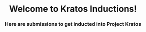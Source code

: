 <h1 align="center">Welcome to Kratos Inductions!</h1>
<h3 align="center">Here are submissions to get inducted into Project Kratos</h3>
